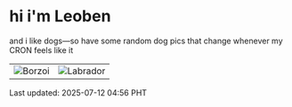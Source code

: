 # hi i'm Leoben

and i like dogs—so have some random dog pics that change whenever my CRON feels like it

|  |  |
|--------|----------|
| ![Borzoi](https://random-dog-vercel.vercel.app/api/random-borzoi?v=1752267360) | ![Labrador](https://random-dog-vercel.vercel.app/api/random-labrador?v=1752267360) |

Last updated: 2025-07-12 04:56 PHT
